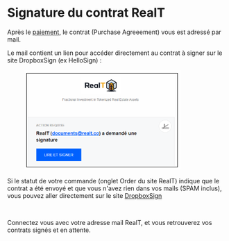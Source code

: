 # Signature du contrat RealT

Après le [paiement](mode-de-paiement-realt.md), le contrat (Purchase Agreeement) vous est adressé par mail.

Le mail contient un lien pour accéder directement au contrat à signer sur le site DropboxSign (ex HelloSign) :

<figure><img src="../../.gitbook/assets/image (2) (1) (1) (1).png" alt=""><figcaption></figcaption></figure>

Si le statut de votre commande (onglet Order du site RealT) indique que le contrat a été envoyé et que vous n'avez rien dans vos mails (SPAM inclus), vous pouvez aller directement sur le site [DropboxSign](https://app.hellosign.com/)

<figure><img src="../../.gitbook/assets/image (23).png" alt=""><figcaption></figcaption></figure>

Connectez vous avec votre adresse mail RealT, et vous retrouverez vos contrats signés et en attente.
